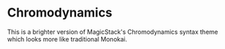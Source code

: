 # Chromodynamics
 <!-- [![apm](https://img.shields.io/apm/dm/chromodynamics.svg?label=Atom)](https://atom.io/themes/chromodynamics-brighter) -->


This is a brighter version of MagicStack's Chromodynamics syntax theme which looks more like traditional Monokai.

<!-- ![](https://magicstack.github.io/MagicPython/example.png)

The Python source code in the screenshot is highlighted with
[MagicPython](https://github.com/MagicStack/MagicPython). -->

<!-- ## Installation Instructions

Find the `Chromodynamics` theme, install it, and enable via
`Themes / Syntax Theme`. -->

